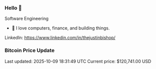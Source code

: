 ### Hello 🤙  

Software Engineering

- 🔭 I love computers, finance, and building things.
  
LinkedIn: https://www.linkedin.com/in/thejustinbishop/  











































































































































































































































































































































































































































































































































































































































































































































































































































































































































































































































































































































































































### Bitcoin Price Update
Last updated: 2025-10-09 18:31:49 UTC
Current price: $120,741.00 USD
